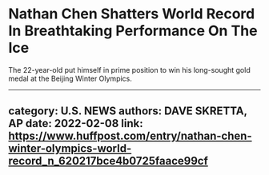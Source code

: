 # Nathan Chen Shatters World Record In Breathtaking Performance On The Ice

The 22-year-old put himself in prime position to win his long-sought gold medal at the Beijing Winter Olympics.

---
category: U.S. NEWS
authors: DAVE SKRETTA, AP
date: 2022-02-08
link: https://www.huffpost.com/entry/nathan-chen-winter-olympics-world-record_n_620217bce4b0725faace99cf
---
